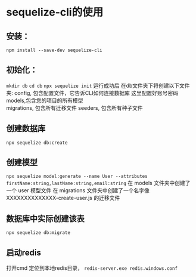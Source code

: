 <!--
 * @Description: 
 * @Author: qingyang
 * @Date: 2021-05-06 11:12:29
 * @LastEditors: qingyang
 * @LastEditTime: 2021-05-06 13:13:54
-->
# sequelize-cli的使用 
##  安装：
`npm install --save-dev sequelize-cli`
## 初始化：
`mkdir db`
`cd db`
`npx sequelize init`
运行成功后 在db文件夹下将创建以下文件夹:
config, 包含配置文件，它告诉CLI如何连接数据库   这里配置好账号密码
models,包含您的项目的所有模型   
migrations, 包含所有迁移文件
seeders, 包含所有种子文件
## 创建数据库
`npx sequelize db:create`
## 创建模型
`npx sequelize model:generate --name User --attributes firstName:string,lastName:string,email:string`
在 models 文件夹中创建了一个 user 模型文件
在 migrations 文件夹中创建了一个名字像 XXXXXXXXXXXXXX-create-user.js 的迁移文件
## 数据库中实际创建该表
`npx sequelize db:migrate`


## 启动redis
打开cmd 定位到本地redis目录，
`redis-server.exe redis.windows.conf`